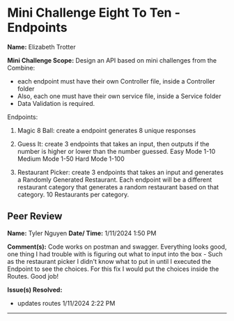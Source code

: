 # Mini Challenge Eight To Ten - Endpoints


**Name:** Elizabeth Trotter

**Mini Challenge Scope:** Design an API based on mini challenges from the Combine:
- each endpoint must have their own Controller file, inside a Controller folder
- Also, each one must have their own service file, inside a Service folder
- Data Validation is required.

Endpoints:

1. Magic 8 Ball: create a endpoint generates 8 unique responses

2. Guess It: create 3 endpoints that takes an input, then outputs if the number is higher or lower than the number guessed.
Easy Mode 1-10
Medium Mode 1-50
Hard Mode 1-100

3. Restaurant Picker: create 3 endpoints that takes an input and generates a Randomly Generated Restaurant. Each endpoint will be a different restaurant category that generates a random restaurant based on that category.  10 Restaurants per category.


## Peer Review
**Name:** Tyler Nguyen **Date/ Time:** 1/11/2024 1:50 PM

**Comment(s):**
Code works on postman and swagger. Everything looks good, one thing I had trouble with is figuring out what to input into the box - Such as the restaurant picker I didn't know what to put in until I executed the Endpoint to see the choices. For this fix I would put the choices inside the Routes. Good job!

**Issue(s) Resolved:**
- updates routes 1/11/2024 2:22 PM


---
